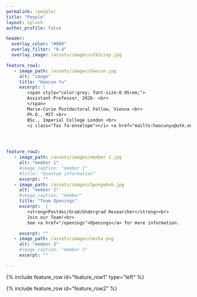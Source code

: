 ```yaml
---
permalink: /people/
title: "People"
layout: splash
author_profile: false

header:
  overlay_color: "#000"
  overlay_filter: "0.4"
  overlay_image: /assets/images/utk2crop.jpg

feature_row1:
   - image_path: /assets/images/haocun.jpg
     alt: "image"
     title: "Haocun Yu"
     excerpt: |
        <span style="color:grey; font-size:0.95rem;">
        Assistant Professor, 2026- <br>
        </span>
        Marie-Curie Postdoctoral Fellow, Vienna <br>
        Ph.D., MIT <br>
        BSc., Imperial College London <br>
        <i class="fas fa-envelope"></i> <a href="mailto:haocunyu@utk.edu">haocunyu@utk.edu</a>


        

feature_row2:
   - image_path: /assets/images/member 1.jpg
     alt: "member 1"
     #image_caption: "member 1"
     #title: "Quantum information"
     excerpt: ""
   - image_path: /assets/images/Spongebob.jpg
     alt: "member 2"
     #image_caption: "member"
     title: "Team Openings"
     excerpt:  |
        <strong>Postdoc/Grad/Undergrad Researcher</strong><br>
        Join our Team!<br>
        See <a href="/openings">Openings</a> for more information.

     excerpt: ""
   - image_path: /assets/images/nezha.png
     alt: "member 3"
     #image_caption: "member 3"
     excerpt: ""

---
```


{% include feature_row id="feature_row1" type="left" %}

{% include feature_row id="feature_row2" %}

